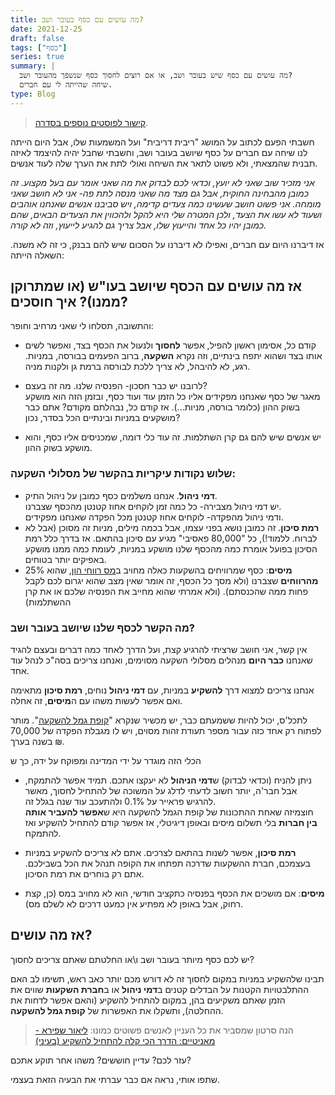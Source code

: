 ```yaml
---
title: מה עושים עם כסף בעובר ושב?
date: 2021-12-25
draft: false
tags: ["כסף"]
series: true
summary: |
  מה עושים עם כסף שיש בעובר ושב, או אם רוצים לחסוך כסף שנשפך מהעובר ושב?
  שיחה שהייתה לי עם חברים.
type: Blog
---
```


> [קישור לפוסטים נוספים בסדרה](https://bscstudent.netlify.app/tag/%D7%9B%D7%A1%D7%A3/).

חשבתי הפעם לכתוב על המושג "ריבית דריבית" ועל המשמעות שלו, אבל היום הייתה לנו שיחה עם חברים על כסף שיושב בעובר ושב, וחשבתי שחבל יהיה להיצמד לאיזה תבנית שהמצאתי, ולא פשוט לתאר את השיחה ואולי לתת את הערך שלה לעוד אנשים.

_אני מזכיר שוב שאני לא יועץ, וכדאי לכם לבדוק את מה שאני אומר עם בעל מקצוע. זה כמובן מהבחינה החוקית, אבל גם מצד מה שאני מנסה לתת פה- אני לא חושב שאני מומחה. אני פשוט חושב שעשינו כמה צעדים קדימה, ויש סביבנו אנשים שאנחנו אוהבים ושעוד לא עשו את הצעד, ולכן המטרה שלי היא להקל ולהכווין את הצעדים הבאים, שהם כמובן יהיו כל אחד והייעוץ שלו, אבל צריך גם להגיע לייעוץ, וזה לא קורה._

אז דיברנו היום עם חברים, ואפילו לא דיברנו על הסכום שיש להם בבנק, כי זה לא משנה. השאלה הייתה:

## אז מה עושים עם הכסף שיושב בעו"ש (או שמתרוקן ממנו)? איך חוסכים?

והתשובה, תסלחו לי שאני מרחיב וחופר:

- קודם כל, אסימון ראשון להפיל, אפשר **לחסוך** ולנעול את הכסף בצד, ואפשר לשים אותו בצד ושהוא יתפח בינתיים, וזה נקרא **השקעה**, ברוב הפעמים בבורסה, במניות.
  רגע, לא להיבהל, לא צריך ללכת לבורסה ברמת גן ולקנות מניה.

- לרובנו יש כבר חסכון- הפנסיה שלנו. מה זה בעצם?  
  מאגר של כסף שאנחנו מפקידים אליו כל הזמן עוד ועוד כסף, ובזמן הזה הוא מושקע בשוק ההון (כלומר בורסה, מניות...). אז קודם כל, נבהלתם מקודם? אתם כבר מושקעים במניות ובינתיים הכל בסדר, נכון?

- יש אנשים שיש להם גם קרן השתלמות. זה עוד כלי דומה, שמכניסים אליו כסף, והוא מושקע בשוק ההון.

### שלוש נקודות עיקריות בהקשר של מסלולי השקעה:

- **דמי ניהול**. אנחנו משלמים כסף כמובן על ניהול התיק.  
  יש דמי ניהול מצבירה- כל כמה זמן לוקחים אחוז קטנטן מהכסף שצברנו.  
  ודמי ניהול מהפקדה- לוקחים אחוז קטנטן מכל הפקדה שאנחנו מפקידים.
- **רמת סיכון**. זה כמובן נושא בפני עצמו, אבל בכמה מילים, מניות זה מסוכן (אבל לא לברוח. ללמוד!), כל "80,000 פאסיבי" מגיע עם סיכון בהתאם. אז בדרך כלל רמת הסיכון בפועל אומרת כמה מהכסף שלנו מושקע במניות, לעומת כמה ממנו מושקע באפיקים יותר בטוחים.
- **מיסים**: כסף שמרוויחים בהשקעות כאלה מחויב ב[מס רווחי הון](https://he.wikipedia.org/wiki/%D7%9E%D7%A1_%D7%A8%D7%95%D7%95%D7%97_%D7%94%D7%95%D7%9F), שהוא 25% **מהרווחים** שצברנו (ולא מסך כל הכסף, זה אומר שאין מצב שהוא יגרום לכם לקבל פחות ממה שהכנסתם). (ולא אמרתי שהוא מחייב את הפנסיה שלכם או את קרן ההשתלמות)

### מה הקשר לכסף שלנו שיושב בעובר ושב?

אין קשר, אני חושב שרציתי להרגיע קצת, ועל הדרך לאחד כמה דברים ובעצם להגיד שאנחנו **כבר היום** מנהלים מסלולי השקעה מסוימים, ואנחנו צריכים בסה"כ לנהל עוד אחד.

אנחנו צריכים למצוא דרך **להשקיע** במניות, עם **דמי ניהול** נוחים, **רמת סיכון** מתאימה ואם אפשר לעשות משהו עם ה**מיסים**, זה אחלה.

לתכל'ס, יכול להיות ששמעתם כבר, יש מכשיר שנקרא "[קופת גמל להשקעה](https://www.kolzchut.org.il/he/%D7%A7%D7%95%D7%A4%D7%AA_%D7%92%D7%9E%D7%9C_%D7%9C%D7%94%D7%A9%D7%A7%D7%A2%D7%94)". מותר לפתוח רק אחד כזה עבור מספר תעודת זהות מסוים, ויש לו מגבלת הפקדה של 70,000 ₪ בשנה בערך.

הכלי הזה מוגדר על ידי המדינה ומפוקח על ידה, כך ש

- ניתן להניח (וכדאי לבדוק) ש**דמי הניהול** לא יעקצו אתכם. תמיד אפשר להתמקח, אבל חבר'ה, יותר חשוב לדעתי לדלג על המשוכה של להתחיל לחסוך, מאשר להרגיש פראייר על 0.1% ולהתעכב עוד שנה בגלל זה.  
  חוצמיזה שאחת ההתכונות של קופת הגמל להשקעה היא ש**אפשר להעביר אותה בין חברות** בלי תשלום מיסים ובאופן דיגיטלי, אז אפשר קודם להתחיל להשקיע ואז להתמקח.

- **רמת סיכון**, אפשר לשנות בהתאם לצרכים. אתם לא צריכים להשקיע במניות בעצמכם, חברת ההשקעות שדרכה תפתחו את הקופה תנהל את הכל בשבילכם. אתם רק בוחרים את רמת הסיכון.

- **מיסים**: אם מושכים את הכסף בפנסיה כתקציב חודשי, הוא לא מחויב במס (כן, קצת רחוק, אבל באופן לא מפתיע אין כמעט דרכים לא לשלם מס).

## אז מה עושים?

יש לכם כסף מיותר בעובר ושב ו\או החלטתם שאתם צריכים לחסוך?

תבינו שלהשקיע במניות במקום לחסוך זה לא דורש מכם יותר כאב ראש, תשימו לב האם ההתלבטויות הקטנות על הבדלים קטנים ב**דמי ניהול** או ב**חברת השקעות** שווים את הזמן שאתם משקיעים בהן, במקום להתחיל להשקיע (והאם אפשר לדחות את ההחלטה), ותשקלו את האפשרות של **קופת גמל להשקעה**.

> הנה סרטון שמסביר את כל העניין לאנשים פשוטים כמונו: [ליאור שפירא - מאניטיים: הדרך הכי קלה להתחיל להשקיע (בעיני)](https://www.youtube.com/watch?v=A8sYJdQuDXw)

עזר לכם? עדיין חוששים? משהו אחר תוקע אתכם?

שתפו אותי, נראה אם כבר עברתי את הבעיה הזאת בעצמי.
